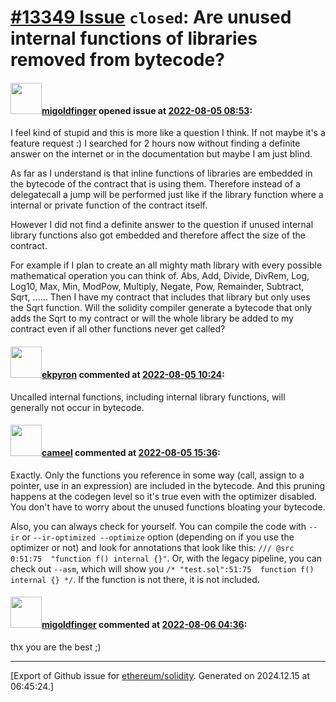 # [\#13349 Issue](https://github.com/ethereum/solidity/issues/13349) `closed`: Are unused internal functions of libraries removed from bytecode?

#### <img src="https://avatars.githubusercontent.com/u/106750422?u=09f4dcec8da0d8a72eda91a61c16739fc225d403&v=4" width="50">[migoldfinger](https://github.com/migoldfinger) opened issue at [2022-08-05 08:53](https://github.com/ethereum/solidity/issues/13349):

I feel kind of stupid and this is more like a question I think. If not maybe it's a feature request :)
I searched for 2 hours now without finding a definite answer on the internet or in the documentation but maybe I am just blind.

As far as I understand is that inline functions of libraries are embedded in the bytecode of the contract that is using them.
Therefore instead of a delegatecall a jump will be performed just like if the library function where a internal or private function of the contract itself. 

However I did not find a definite answer to the question if unused internal library functions also got embedded and therefore affect the size of the contract.

For example if I plan to create an all mighty math library with every possible mathematical operation you can think of.
Abs, Add, Divide, DivRem, Log, Log10, Max, Min, ModPow, Multiply, Negate, Pow, Remainder, Subtract, Sqrt, ......
Then I have my contract that includes that library but only uses the Sqrt function. Will the solidity compiler generate a bytecode that only adds the Sqrt to my contract or will the whole library be added to my contract even if all other functions never get called?


#### <img src="https://avatars.githubusercontent.com/u/1347491?v=4" width="50">[ekpyron](https://github.com/ekpyron) commented at [2022-08-05 10:24](https://github.com/ethereum/solidity/issues/13349#issuecomment-1206291426):

Uncalled internal functions, including internal library functions, will generally not occur in bytecode.

#### <img src="https://avatars.githubusercontent.com/u/137030?v=4" width="50">[cameel](https://github.com/cameel) commented at [2022-08-05 15:36](https://github.com/ethereum/solidity/issues/13349#issuecomment-1206591567):

Exactly. Only the functions you reference in some way (call, assign to a pointer, use in an expression) are included in the bytecode. And this pruning happens at the codegen level so it's true even with the optimizer disabled. You don't have to worry about the unused functions bloating your bytecode.

Also, you can always check for yourself. You can compile the code with `--ir` or `--ir-optimized --optimize` option (depending on if you use the optimizer or not) and look for annotations that look like this: `/// @src 0:51:75  "function f() internal {}"`. Or, with the legacy pipeline, you can check out `--asm`, which will show you `/* "test.sol":51:75  function f() internal {} */`. If the function is not there, it is not included.

#### <img src="https://avatars.githubusercontent.com/u/106750422?u=09f4dcec8da0d8a72eda91a61c16739fc225d403&v=4" width="50">[migoldfinger](https://github.com/migoldfinger) commented at [2022-08-06 04:36](https://github.com/ethereum/solidity/issues/13349#issuecomment-1207145031):

thx you are the best ;)


-------------------------------------------------------------------------------



[Export of Github issue for [ethereum/solidity](https://github.com/ethereum/solidity). Generated on 2024.12.15 at 06:45:24.]
